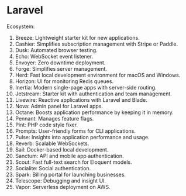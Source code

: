 # Laravel

Ecosystem:

1. Breeze: Lightweight starter kit for new applications.
2. Cashier: Simplifies subscription management with Stripe or Paddle.
3. Dusk: Automated browser testing.
4. Echo: WebSocket event listener.
5. Envoyer: Zero downtime deployment.
6. Forge: Simplifies server management.
7. Herd: Fast local development environment for macOS and Windows.
8. Horizon: UI for monitoring Redis queues.
9. Inertia: Modern single-page apps with server-side routing.
10. Jetstream: Starter kit with authentication and team management.
11. Livewire: Reactive applications with Laravel and Blade.
12. Nova: Admin panel for Laravel apps.
13. Octane: Boosts application performance by keeping it in memory.
14. Pennant: Manages feature flags.
15. Pint: PHP code style fixer.
16. Prompts: User-friendly forms for CLI applications.
17. Pulse: Insights into application performance and usage.
18. Reverb: Scalable WebSockets.
19. Sail: Docker-based local development.
20. Sanctum: API and mobile app authentication.
21. Scout: Fast full-text search for Eloquent models.
22. Socialite: Social authentication.
23. Spark: Billing portal for launching businesses.
24. Telescope: Debugging and insight UI.
25. Vapor: Serverless deployment on AWS.
